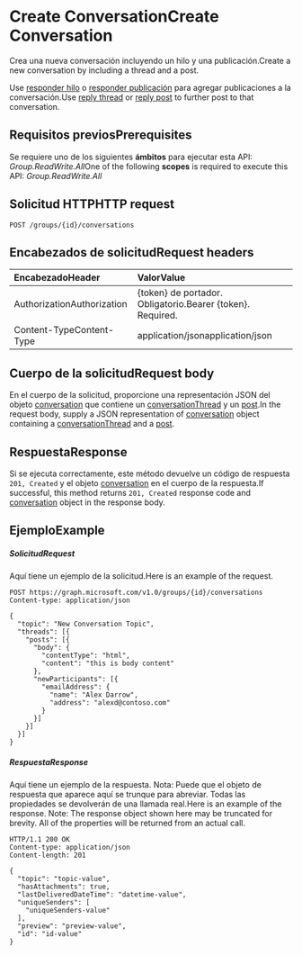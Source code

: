 # <a name="create-conversation"></a><span data-ttu-id="7f699-101">Create Conversation</span><span class="sxs-lookup"><span data-stu-id="7f699-101">Create Conversation</span></span>

<span data-ttu-id="7f699-102">Crea una nueva conversación incluyendo un hilo y una publicación.</span><span class="sxs-lookup"><span data-stu-id="7f699-102">Create a new conversation by including a thread and a post.</span></span> 

<span data-ttu-id="7f699-103">Use [responder hilo](conversationthread_reply.md) o [responder publicación](post_reply.md) para agregar publicaciones a la conversación.</span><span class="sxs-lookup"><span data-stu-id="7f699-103">Use [reply thread](conversationthread_reply.md) or [reply post](post_reply.md) to further post to that conversation.</span></span>
## <a name="prerequisites"></a><span data-ttu-id="7f699-104">Requisitos previos</span><span class="sxs-lookup"><span data-stu-id="7f699-104">Prerequisites</span></span>
<span data-ttu-id="7f699-105">Se requiere uno de los siguientes **ámbitos** para ejecutar esta API: *Group.ReadWrite.All*</span><span class="sxs-lookup"><span data-stu-id="7f699-105">One of the following **scopes** is required to execute this API: *Group.ReadWrite.All*</span></span>
## <a name="http-request"></a><span data-ttu-id="7f699-106">Solicitud HTTP</span><span class="sxs-lookup"><span data-stu-id="7f699-106">HTTP request</span></span>
<!-- { "blockType": "ignored" } -->
```http
POST /groups/{id}/conversations
```
## <a name="request-headers"></a><span data-ttu-id="7f699-107">Encabezados de solicitud</span><span class="sxs-lookup"><span data-stu-id="7f699-107">Request headers</span></span>
| <span data-ttu-id="7f699-108">Encabezado</span><span class="sxs-lookup"><span data-stu-id="7f699-108">Header</span></span>       | <span data-ttu-id="7f699-109">Valor</span><span class="sxs-lookup"><span data-stu-id="7f699-109">Value</span></span> |
|:---------------|:--------|
| <span data-ttu-id="7f699-110">Authorization</span><span class="sxs-lookup"><span data-stu-id="7f699-110">Authorization</span></span>  | <span data-ttu-id="7f699-p101">{token} de portador. Obligatorio.</span><span class="sxs-lookup"><span data-stu-id="7f699-p101">Bearer {token}. Required.</span></span>  |
| <span data-ttu-id="7f699-113">Content-Type</span><span class="sxs-lookup"><span data-stu-id="7f699-113">Content-Type</span></span>  | <span data-ttu-id="7f699-114">application/json</span><span class="sxs-lookup"><span data-stu-id="7f699-114">application/json</span></span>  |

## <a name="request-body"></a><span data-ttu-id="7f699-115">Cuerpo de la solicitud</span><span class="sxs-lookup"><span data-stu-id="7f699-115">Request body</span></span>
<span data-ttu-id="7f699-116">En el cuerpo de la solicitud, proporcione una representación JSON del objeto [conversation](../resources/conversation.md) que contiene un [conversationThread](../resources/conversationThread.md) y un [post](../resources/post.md).</span><span class="sxs-lookup"><span data-stu-id="7f699-116">In the request body, supply a JSON representation of [conversation](../resources/conversation.md) object containing a [conversationThread](../resources/conversationThread.md) and a [post](../resources/post.md).</span></span>

## <a name="response"></a><span data-ttu-id="7f699-117">Respuesta</span><span class="sxs-lookup"><span data-stu-id="7f699-117">Response</span></span>

<span data-ttu-id="7f699-118">Si se ejecuta correctamente, este método devuelve un código de respuesta `201, Created` y el objeto [conversation](../resources/conversation.md) en el cuerpo de la respuesta.</span><span class="sxs-lookup"><span data-stu-id="7f699-118">If successful, this method returns `201, Created` response code and [conversation](../resources/conversation.md) object in the response body.</span></span>

## <a name="example"></a><span data-ttu-id="7f699-119">Ejemplo</span><span class="sxs-lookup"><span data-stu-id="7f699-119">Example</span></span>
##### <a name="request"></a><span data-ttu-id="7f699-120">Solicitud</span><span class="sxs-lookup"><span data-stu-id="7f699-120">Request</span></span>
<span data-ttu-id="7f699-121">Aquí tiene un ejemplo de la solicitud.</span><span class="sxs-lookup"><span data-stu-id="7f699-121">Here is an example of the request.</span></span>
<!-- {
  "blockType": "request",
  "name": "create_conversation_from_group"
}-->
```http
POST https://graph.microsoft.com/v1.0/groups/{id}/conversations
Content-type: application/json

{
  "topic": "New Conversation Topic",
  "threads": [{
    "posts": [{
      "body": {
        "contentType": "html",
        "content": "this is body content"
      },
      "newParticipants": [{
        "emailAddress": {
          "name": "Alex Darrow",
          "address": "alexd@contoso.com"
        }
      }]
    }]
  }]
}
```
##### <a name="response"></a><span data-ttu-id="7f699-122">Respuesta</span><span class="sxs-lookup"><span data-stu-id="7f699-122">Response</span></span>
<span data-ttu-id="7f699-p102">Aquí tiene un ejemplo de la respuesta. Nota: Puede que el objeto de respuesta que aparece aquí se trunque para abreviar. Todas las propiedades se devolverán de una llamada real.</span><span class="sxs-lookup"><span data-stu-id="7f699-p102">Here is an example of the response. Note: The response object shown here may be truncated for brevity. All of the properties will be returned from an actual call.</span></span>
<!-- {
  "blockType": "response",
  "truncated": true,
  "@odata.type": "microsoft.graph.conversation"
} -->
```http
HTTP/1.1 200 OK
Content-type: application/json
Content-length: 201

{
  "topic": "topic-value",
  "hasAttachments": true,
  "lastDeliveredDateTime": "datetime-value",
  "uniqueSenders": [
    "uniqueSenders-value"
  ],
  "preview": "preview-value",
  "id": "id-value"
}
```

<!-- uuid: 8fcb5dbc-d5aa-4681-8e31-b001d5168d79
2015-10-25 14:57:30 UTC -->
<!-- {
  "type": "#page.annotation",
  "description": "Create Conversation",
  "keywords": "",
  "section": "documentation",
  "tocPath": ""
}-->